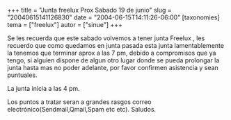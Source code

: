 +++
title = "Junta freelux Prox Sabado 19 de junio"
slug = "20040615141126830"
date = "2004-06-15T14:11:26-06:00"
[taxonomies]
tema = ["freelux"]
autor = ["sinue"]
+++

Se les recuerda que este sabado volvemos a tener junta Freelux , les
recuerdo que como quedamos en junta pasada esta junta lamentablemente la
tenemos que terminar aprox a las 7 pm, debido a compromisos que ya
tengo, si alguien dispone de algun otro lugar donde se pueda prolongar
la junta hasta mas no poder adelante, por favor confirmen asistencia y
sean puntuales.

La junta inicia a las 4 pm.

Los puntos a tratar seran a grandes rasgos correo
electrónico(Sendmail,Qmail,Spam etc etc). Saludos.

